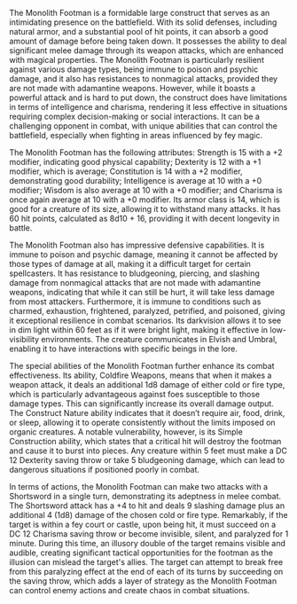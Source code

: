 The Monolith Footman is a formidable large construct that serves as an intimidating presence on the battlefield. With its solid defenses, including natural armor, and a substantial pool of hit points, it can absorb a good amount of damage before being taken down. It possesses the ability to deal significant melee damage through its weapon attacks, which are enhanced with magical properties. The Monolith Footman is particularly resilient against various damage types, being immune to poison and psychic damage, and it also has resistances to nonmagical attacks, provided they are not made with adamantine weapons. However, while it boasts a powerful attack and is hard to put down, the construct does have limitations in terms of intelligence and charisma, rendering it less effective in situations requiring complex decision-making or social interactions. It can be a challenging opponent in combat, with unique abilities that can control the battlefield, especially when fighting in areas influenced by fey magic.

The Monolith Footman has the following attributes: Strength is 15 with a +2 modifier, indicating good physical capability; Dexterity is 12 with a +1 modifier, which is average; Constitution is 14 with a +2 modifier, demonstrating good durability; Intelligence is average at 10 with a +0 modifier; Wisdom is also average at 10 with a +0 modifier; and Charisma is once again average at 10 with a +0 modifier. Its armor class is 14, which is good for a creature of its size, allowing it to withstand many attacks. It has 60 hit points, calculated as 8d10 + 16, providing it with decent longevity in battle.

The Monolith Footman also has impressive defensive capabilities. It is immune to poison and psychic damage, meaning it cannot be affected by those types of damage at all, making it a difficult target for certain spellcasters. It has resistance to bludgeoning, piercing, and slashing damage from nonmagical attacks that are not made with adamantine weapons, indicating that while it can still be hurt, it will take less damage from most attackers. Furthermore, it is immune to conditions such as charmed, exhaustion, frightened, paralyzed, petrified, and poisoned, giving it exceptional resilience in combat scenarios. Its darkvision allows it to see in dim light within 60 feet as if it were bright light, making it effective in low-visibility environments. The creature communicates in Elvish and Umbral, enabling it to have interactions with specific beings in the lore.

The special abilities of the Monolith Footman further enhance its combat effectiveness. Its ability, Coldfire Weapons, means that when it makes a weapon attack, it deals an additional 1d8 damage of either cold or fire type, which is particularly advantageous against foes susceptible to those damage types. This can significantly increase its overall damage output. The Construct Nature ability indicates that it doesn’t require air, food, drink, or sleep, allowing it to operate consistently without the limits imposed on organic creatures. A notable vulnerability, however, is its Simple Construction ability, which states that a critical hit will destroy the footman and cause it to burst into pieces. Any creature within 5 feet must make a DC 12 Dexterity saving throw or take 5 bludgeoning damage, which can lead to dangerous situations if positioned poorly in combat.

In terms of actions, the Monolith Footman can make two attacks with a Shortsword in a single turn, demonstrating its adeptness in melee combat. The Shortsword attack has a +4 to hit and deals 9 slashing damage plus an additional 4 (1d8) damage of the chosen cold or fire type. Remarkably, if the target is within a fey court or castle, upon being hit, it must succeed on a DC 12 Charisma saving throw or become invisible, silent, and paralyzed for 1 minute. During this time, an illusory double of the target remains visible and audible, creating significant tactical opportunities for the footman as the illusion can mislead the target's allies. The target can attempt to break free from this paralyzing effect at the end of each of its turns by succeeding on the saving throw, which adds a layer of strategy as the Monolith Footman can control enemy actions and create chaos in combat situations.